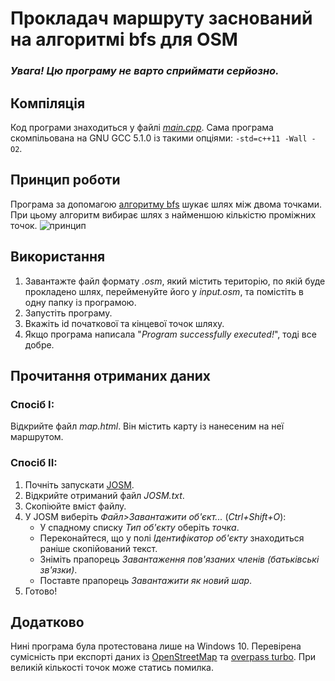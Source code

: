 # Прокладач маршруту заснований на алгоритмі bfs для OSM
### ***Увага! Цю програму не варто сприймати серйозно.***
## Компіляція
Код програми знаходиться у файлі *[main.cpp](https://github.com/hahaslav/osm-bfs/blob/master/main.cpp)*. Сама програма скомпільована на GNU GCC 5.1.0 із такими опціями: `-std=c++11 -Wall -O2`.
## Принцип роботи
Програма за допомагою [алгоритму bfs](https://uk.wikipedia.org/wiki/%D0%9F%D0%BE%D1%88%D1%83%D0%BA_%D1%83_%D1%88%D0%B8%D1%80%D0%B8%D0%BD%D1%83) шукає шлях між двома точками. При цьому алгоритм вибирає шлях з найменшою кількістю проміжних точок.
![принцип](https://i.imgur.com/Cng2XGt.png)
## Використання
1. Завантажте файл формату *.osm*, який містить територію, по якій буде прокладено шлях, перейменуйте його у *input.osm*, та помістіть в одну папку із програмою.
2. Запустіть програму.
3. Вкажіть id початкової та кінцевої точок шляху.
4. Якщо програма написала "*Program successfully executed!*", тоді все добре.
## Прочитання отриманих даних
### Спосіб **I**:
Відкрийте файл *map.html*. Він містить карту із нанесеним на неї маршрутом.
### Спосіб **II**:
1. Почніть запускати [JOSM](https://josm.openstreetmap.de).
2. Відкрийте отриманий файл *JOSM.txt*.
3. Скопіюйте вміст файлу.
4. У JOSM виберіть *Файл>Завантажити об'єкт...* (*Ctrl+Shift+O*):
    * У спадному списку *Тип об'єкту* оберіть *точка*.
    * Переконайтеся, що у полі *Ідентифікатор об'єкту* знаходиться раніше скопійований текст.
    * Зніміть прапорець *Завантаження пов'язаних членів (батьківські зв'язки)*.
    * Поставте прапорець *Завантажити як новий шар*.
5. Готово!
## Додатково
Нині програма була протестована лише на Windows 10. Перевірена сумісність при експорті даних із [OpenStreetMap](https://www.openstreetmap.org) та [overpass turbo](https://overpass-turbo.eu/). При великій кількості точок може статись помилка.
